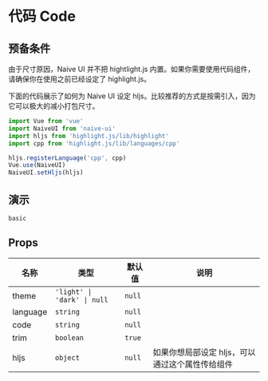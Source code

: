 # 代码 Code

## 预备条件

<n-alert title="注意" type="warning" style="margin-bottom: 16px;">
  由于尺寸原因，Naive UI 并不把 hightlight.js 内置。如果你需要使用代码组件，请确保你在使用之前已经设定了 highlight.js。
</n-alert>

下面的代码展示了如何为 Naive UI 设定 hljs。比较推荐的方式是按需引入，因为它可以极大的减小打包尺寸。

```js
import Vue from 'vue'
import NaiveUI from 'naive-ui'
import hljs from 'highlight.js/lib/highlight'
import cpp from 'highlight.js/lib/languages/cpp'

hljs.registerLanguage('cpp', cpp)
Vue.use(NaiveUI)
NaiveUI.setHljs(hljs)
```

## 演示

```demo
basic
```

## Props
|名称|类型|默认值|说明|
|-|-|-|-|
|theme|`'light' \| 'dark' \| null`|`null`||
|language|`string`|`null`||
|code|`string`|`null`||
|trim|`boolean`|`true`||
|hljs|`object`|`null`|如果你想局部设定 hljs，可以通过这个属性传给组件|
